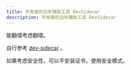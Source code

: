 ```yaml
---
title: 开发者的边车辅助工具 DevSidecar
description: 开发者的边车辅助工具 DevSidecar
---
```


能翻墙考虑翻墙。

自行参考 [dev-sidecar](https://github.com/docmirror/dev-sidecar) 。

如果考虑安全性，可以不安装证书，使用安全模式。